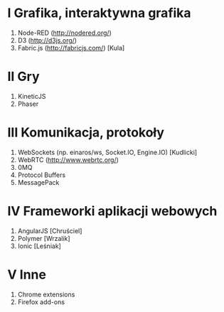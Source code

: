 # I Grafika, interaktywna grafika
1. Node-RED (http://nodered.org/)
2. D3 (http://d3js.org/)
3. Fabric.js (http://fabricjs.com/) [Kula]


# II Gry
1. KineticJS
2. Phaser


# III Komunikacja, protokoły
1. WebSockets (np. einaros/ws, Socket.IO, Engine.IO) [Kudlicki]
2. WebRTC (http://www.webrtc.org/)
3. 0MQ
4. Protocol Buffers
5. MessagePack


# IV Frameworki aplikacji webowych
1. AngularJS [Chruściel]
2. Polymer [Wrzalik]
3. Ionic [Leśniak]

# V Inne
1. Chrome extensions
2. Firefox add-ons
